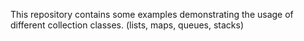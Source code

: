 This repository contains some examples demonstrating the usage of different collection classes. (lists, maps, queues, stacks)
 
